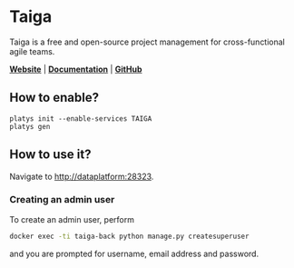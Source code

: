 # Taiga 

Taiga is a free and open-source project management for cross-functional agile teams. 

**[Website](https://taiga.io/)** | **[Documentation](https://community.taiga.io/c/learn-taiga-basic)** | **[GitHub](https://github.com/taigaio/taiga)**

## How to enable?

```
platys init --enable-services TAIGA
platys gen
```

## How to use it?

Navigate to <http://dataplatform:28323>.

### Creating an admin user

To create an admin user, perform 

```bash
docker exec -ti taiga-back python manage.py createsuperuser
```

and you are prompted for username, email address and password. 
